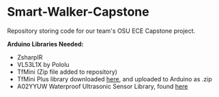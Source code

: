 # Smart-Walker-Capstone
Repository storing code for our team's OSU ECE Capstone project.

**Arduino Libraries Needed:**
- ZsharpIR
- VL53L1X by Pololu
- TfMini (Zip file added to repository)
- TfMini Plus library downloaded [here](https://github.com/budryerson/TFMini-Plus), and uploaded to Arduino as .zip
- A02YYUW Waterproof Ultrasonic Sensor Library, found [here](https://github.com/DFRobot/DFRobot_RaspberryPi_A02YYUW)
